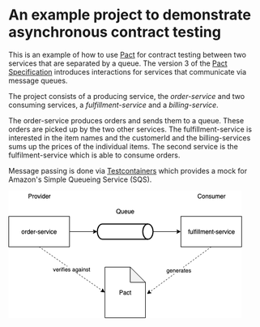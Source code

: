 # An example project to demonstrate asynchronous contract testing

This is an example of how to use [Pact](https://pact.io) for contract testing between two services that are separated by a queue. The version 3 of the [Pact Specification](https://github.com/pact-foundation/pact-specification/tree/version-3#introduces-messages-for-services-that-communicate-via-event-streams-and-message-queues) introduces interactions for services that communicate via message queues.

The project consists of a producing service, the *order-service* and two consuming services, a *fulfillment-service* and a *billing-service*.

The order-service produces orders and sends them to a queue. These orders are picked up by the two other services. The fulfillment-service is interested in the item names and the
customerId and the billing-services sums up the prices of the individual items.
The second service is the fulfilment-service which is able to consume orders.

Message passing is done via [Testcontainers](https://www.testcontainers.org/) which provides a mock for Amazon's Simple Queueing Service (SQS). 

![Conceptual drawing](drawing.png)